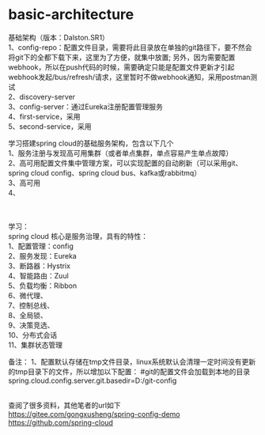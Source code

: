 # basic-architecture
基础架构（版本：Dalston.SR1）
</br>1、config-repo：配置文件目录，需要将此目录放在单独的git路径下，要不然会将git下的全都下载下来，这里为了方便，就集中放置;
  另外，因为需要配置webhook，所以在push代码的时候，需要确定只能是配置文件更新才引起webhook发起/bus/refresh/请求，这里暂时不做webhook通知，采用postman测试
</br>2、discovery-server
</br>3、config-server：通过Eureka注册配置管理服务
</br>4、first-service，采用
</br>5、second-service，采用

学习搭建spring cloud的基础服务架构，包含以下几个
</br>1、服务注册与发现高可用集群（或者单点集群，单点容易产生单点故障）
</br>2、高可用配置文件集中管理方案，可以实现配置的自动刷新（可以采用git、spring cloud config、spring cloud bus、kafka或rabbitmq）
</br>3、高可用
</br>4、
</br>
</br>
</br>


学习：
</br>spring cloud 核心是服务治理，具有的特性：
</br>1、配置管理：config
</br>2、服务发现：Eureka
</br>3、断路器：Hystrix
</br>4、智能路由：Zuul
</br>5、负载均衡：Ribbon
</br>6、微代理、
</br>7、控制总线、
</br>8、全局锁、
</br>9、决策竞选、
</br>10、分布式会话
</br>11、集群状态管理


备注：
1、配置默认存储在tmp文件目录，linux系统默认会清理一定时间没有更新的tmp目录下的文件，所以增加以下配置：
  #git的配置文件会加载到本地的目录
  spring.cloud.config.server.git.basedir=D:/git-config
  
  
  
 </br>查阅了很多资料，其他笔者的url如下
 </br><url>https://gitee.com/gongxusheng/spring-config-demo</url>
 </br><url>https://github.com/spring-cloud</url>

